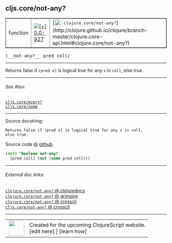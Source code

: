 ## cljs.core/not-any?



 <table border="1">
<tr>
<td>function</td>
<td><a href="https://github.com/cljsinfo/cljs-api-docs/tree/0.0-927"><img valign="middle" alt="[+] 0.0-927" title="Added in 0.0-927" src="https://img.shields.io/badge/+-0.0--927-lightgrey.svg"></a> </td>
<td>
[<img height="24px" valign="middle" src="http://i.imgur.com/1GjPKvB.png"> <samp>clojure.core/not-any?</samp>](http://clojure.github.io/clojure/branch-master/clojure.core-api.html#clojure.core/not-any?)
</td>
</tr>
</table>


 <samp>
(__not-any?__ pred coll)<br>
</samp>

---

Returns false if `(pred x)` is logical true for any `x` in `coll`, else true.



---


###### See Also:

[`cljs.core/every?`](../cljs.core/everyQMARK.md)<br>
[`cljs.core/some`](../cljs.core/some.md)<br>

---


Source docstring:

```
Returns false if (pred x) is logical true for any x in coll,
else true.
```


Source code @ [github](https://github.com/clojure/clojurescript/blob/r3115/src/cljs/cljs/core.cljs#L3602-L3605):

```clj
(defn ^boolean not-any?
  [pred coll] (not (some pred coll)))
```

<!--
Repo - tag - source tree - lines:

 <pre>
clojurescript @ r3115
└── src
    └── cljs
        └── cljs
            └── <ins>[core.cljs:3602-3605](https://github.com/clojure/clojurescript/blob/r3115/src/cljs/cljs/core.cljs#L3602-L3605)</ins>
</pre>

-->

---



###### External doc links:

[`clojure.core/not-any?` @ clojuredocs](http://clojuredocs.org/clojure.core/not-any_q)<br>
[`clojure.core/not-any?` @ grimoire](http://conj.io/store/v1/org.clojure/clojure/1.7.0-beta3/clj/clojure.core/not-any%3F/)<br>
[`clojure.core/not-any?` @ crossclj](http://crossclj.info/fun/clojure.core/not-any%3F.html)<br>
[`cljs.core/not-any?` @ crossclj](http://crossclj.info/fun/cljs.core.cljs/not-any%3F.html)<br>

---

 <table>
<tr><td>
<img valign="middle" align="right" width="48px" src="http://i.imgur.com/Hi20huC.png">
</td><td>
Created for the upcoming ClojureScript website.<br>
[edit here] | [learn how]
</td></tr></table>

[edit here]:https://github.com/cljsinfo/cljs-api-docs/blob/master/cljsdoc/cljs.core/not-anyQMARK.cljsdoc
[learn how]:https://github.com/cljsinfo/cljs-api-docs/wiki/cljsdoc-files

<!--

This information was too distracting to show to readers, but I'll leave it
commented here since it is helpful to:

- pretty-print the data used to generate this document
- and show how to retrieve that data



The API data for this symbol:

```clj
{:description "Returns false if `(pred x)` is logical true for any `x` in `coll`, else true.",
 :return-type boolean,
 :ns "cljs.core",
 :name "not-any?",
 :signature ["[pred coll]"],
 :history [["+" "0.0-927"]],
 :type "function",
 :related ["cljs.core/every?" "cljs.core/some"],
 :full-name-encode "cljs.core/not-anyQMARK",
 :source {:code "(defn ^boolean not-any?\n  [pred coll] (not (some pred coll)))",
          :title "Source code",
          :repo "clojurescript",
          :tag "r3115",
          :filename "src/cljs/cljs/core.cljs",
          :lines [3602 3605]},
 :full-name "cljs.core/not-any?",
 :clj-symbol "clojure.core/not-any?",
 :docstring "Returns false if (pred x) is logical true for any x in coll,\nelse true."}

```

Retrieve the API data for this symbol:

```clj
;; from Clojure REPL
(require '[clojure.edn :as edn])
(-> (slurp "https://raw.githubusercontent.com/cljsinfo/cljs-api-docs/catalog/cljs-api.edn")
    (edn/read-string)
    (get-in [:symbols "cljs.core/not-any?"]))
```

-->
